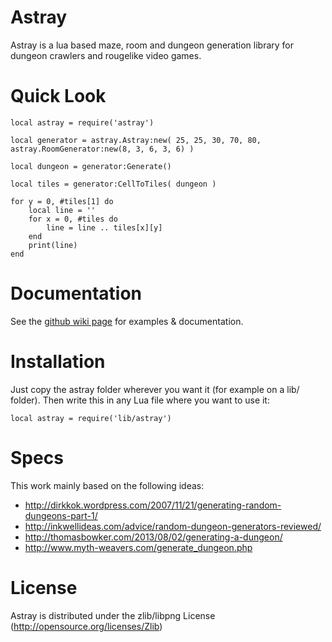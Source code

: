 Astray
======

Astray is a lua based maze, room and dungeon generation library for dungeon crawlers and rougelike video games.

Quick Look
==========
    local astray = require('astray')

    local generator = astray.Astray:new( 25, 25, 30, 70, 80, astray.RoomGenerator:new(8, 3, 6, 3, 6) )
    
	local dungeon = generator:Generate()
    
	local tiles = generator:CellToTiles( dungeon )
	
    for y = 0, #tiles[1] do
        local line = ''
		for x = 0, #tiles do
			line = line .. tiles[x][y]
		end
		print(line)
	end

Documentation
=============

See the [github wiki page](https://github.com/SiENcE/Astray/wiki) for examples & documentation.

Installation
============

Just copy the astray folder wherever you want it (for example on a lib/ folder). Then write this in any Lua file where you want to use it:

    local astray = require('lib/astray')

Specs
=====

This work mainly based on the following ideas:
  * http://dirkkok.wordpress.com/2007/11/21/generating-random-dungeons-part-1/
  * http://inkwellideas.com/advice/random-dungeon-generators-reviewed/
  * http://thomasbowker.com/2013/08/02/generating-a-dungeon/
  * http://www.myth-weavers.com/generate_dungeon.php

License
=======

Astray is distributed under the zlib/libpng License (http://opensource.org/licenses/Zlib)
